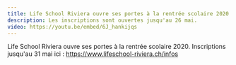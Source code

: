 ```yaml
---
title: Life School Riviera ouvre ses portes à la rentrée scolaire 2020.
description: Les inscriptions sont ouvertes jusqu'au 26 mai.
video: https://youtu.be/embed/6J_hankijqs
---
```

Life School Riviera ouvre ses portes à la rentrée scolaire 2020.
Inscriptions jusqu'au 31 mai ici : https://www.lifeschool-riviera.ch/infos